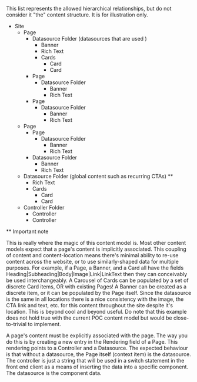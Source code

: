 This list represents the allowed hierarchical relationships, but do not consider it "the" content structure. It is for illustration only.

* Site
  * Page
    * Datasource Folder (datasources that are used )
      * Banner
      * Rich Text
      * Cards
        * Card
        * Card
    * Page
      * Datasource Folder
        * Banner
        * Rich Text
    * Page
      * Datasource Folder
        * Banner
        * Rich Text
  * Page
    * Page
      * Datasource Folder
        * Banner
        * Rich Text
    * Datasource Folder
        * Banner
        * Rich Text
  * Datasource Folder (global content such as recurring CTAs) **
    * Rich Text
    * Cards
      * Card
      * Card
  * Controller Folder
    * Controller
    * Controller

** Important note

This is really where the magic of this content model is. Most other content models expect that a page's content is implicitly associated. This coupling of content and content-location means there's minimal ability to re-use content across the website, or to use similarly-shaped data for multiple purposes. For example, if a Page, a Banner, and a Card all have the fields Heading|Subheading|Body|Image|Link|LinkText then they can conceivably be used interchangeably. A Carousel of Cards can be populated by a set of discrete Card items, OR with existing Pages! A Banner can be created as a discrete item, or it can be populated by the Page itself. Since the datasource is the same in all locations there is a nice consistency with the image, the CTA link and text, etc. for this content throughout the site despite it's location. This is beyond cool and beyond useful. Do note that this example does not hold true with the current POC content model but would be close-to-trivial to implement.

A page's content must be explicitly associated with the page. The way you do this is by creating a new entry in the Rendering field of a Page. This rendering points to a Controller and a Datasource. The expected behaviour is that without a datasource, the Page itself (context item) is the datasource.
The controller is just a string that will be used in a switch statement in the front end client as a means of inserting the data into a specific component.
The datasource is the component data.


  